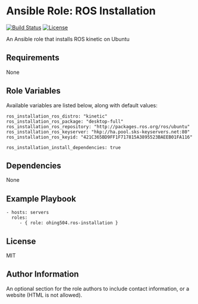 # Ansible Role: ROS Installation

[![Build Status](https://travis-ci.org/ohing504/ansible-role-ros-installation.svg?branch=master)](https://travis-ci.org/ohing504/ansible-role-ros-installation)
[![License](https://img.shields.io/badge/License-MIT-blue.svg)](https://raw.githubusercontent.com/crazyguitar/pysheeet/master/LICENSE)

An Ansible role that installs ROS kinetic on Ubuntu

## Requirements

None

## Role Variables

Available variables are listed below, along with default values:

    ros_installation_ros_distro: "kinetic"
    ros_installation_ros_package: "desktop-full"
    ros_installation_ros_repository: "http://packages.ros.org/ros/ubuntu"
    ros_installation_ros_keyserver: "hkp://ha.pool.sks-keyservers.net:80"
    ros_installation_ros_keyid: "421C365BD9FF1F717815A3895523BAEEB01FA116"

    ros_installation_install_dependencies: true

## Dependencies

None

## Example Playbook

    - hosts: servers
      roles:
         - { role: ohing504.ros-installation }

## License

MIT

## Author Information

An optional section for the role authors to include contact information, or a website (HTML is not allowed).
